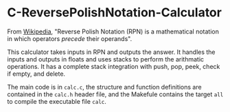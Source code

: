 # C-ReversePolishNotation-Calculator

From [Wikipedia](https://en.wikipedia.org/wiki/Reverse_Polish_notation "Wikipedia article"), "Reverse Polish Notation (RPN) is a mathematical notation in which operators *precede* their operands". 

This calculator takes inputs in RPN and outputs the answer. It handles the inputs and outputs in floats and uses stacks to perform the arithmatic operations. It has a complete stack integration with push, pop, peek, check if empty, and delete. 

The main code is in `calc.c`, the structure and function definitions are contained in the `calc.h` header file, and the Makefule contains the target `all` to compile the executable file `calc`.
